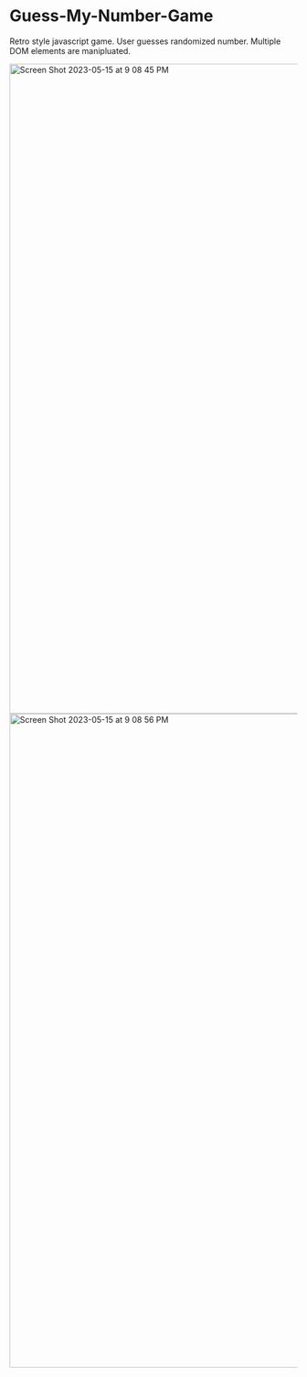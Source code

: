 # Guess-My-Number-Game

Retro style javascript game. User guesses randomized number. Multiple DOM elements are manipluated.


<img width="1138" alt="Screen Shot 2023-05-15 at 9 08 45 PM" src="https://github.com/Postrelski/Guess-My-Number-Game/assets/71254889/28699645-8433-424f-bf88-2f032fb07eda">
<img width="1145" alt="Screen Shot 2023-05-15 at 9 08 56 PM" src="https://github.com/Postrelski/Guess-My-Number-Game/assets/71254889/9f51a248-2763-48bb-a675-02fad2fb815f">
